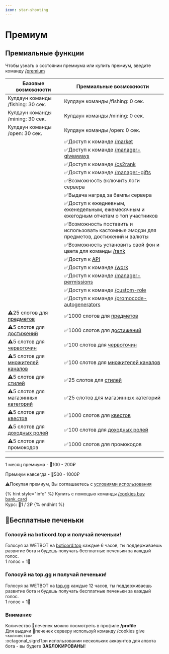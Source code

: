 ```yaml
---
icon: star-shooting
---
```


# Премиум

## Премиальные функции

Чтобы узнать о состоянии премиума или купить премиум, введите команду [/premium](commands/admins.md)

<table data-full-width="false"><thead><tr><th>Базовые возможности</th><th>Премиальные возможности</th></tr></thead><tbody><tr><td>     Кулдаун команды /fishing: 30 сек.</td><td>     Кулдаун команды /fishing: 0 сек.</td></tr><tr><td>     Кулдаун команды /mining: 30 сек.</td><td>     Кулдаун команды /mining: 0 сек.</td></tr><tr><td>     Кулдаун команды /open: 30 сек.</td><td>     Кулдаун команды /open: 0 сек.</td></tr><tr><td></td><td><span data-gb-custom-inline data-tag="emoji" data-code="2705">✅</span>Доступ к команде <a href="commands/general.md">/m</a><a href="commands/general.md">arket</a></td></tr><tr><td></td><td><span data-gb-custom-inline data-tag="emoji" data-code="2705">✅</span>Доступ к команде <a href="commands/general.md">/manager-giveaways</a></td></tr><tr><td></td><td><span data-gb-custom-inline data-tag="emoji" data-code="2705">✅</span>Доступ к команде <a href="commands/general.md">/cs2rank</a></td></tr><tr><td></td><td><span data-gb-custom-inline data-tag="emoji" data-code="2705">✅</span>Доступ к команде <a href="commands/general.md">/</a><a href="commands/admins.md">manager-gifts</a></td></tr><tr><td></td><td><span data-gb-custom-inline data-tag="emoji" data-code="2705">✅</span>Возможность включить логи сервера</td></tr><tr><td></td><td><span data-gb-custom-inline data-tag="emoji" data-code="2705">✅</span>Выдача наград за бампы сервера</td></tr><tr><td></td><td><span data-gb-custom-inline data-tag="emoji" data-code="2705">✅</span>Доступ к ежедневным, еженедельным, ежемесячным и ежегодным отчетам о топ участников</td></tr><tr><td></td><td><span data-gb-custom-inline data-tag="emoji" data-code="2705">✅</span>Возможность поставить и использовать кастомные эмодзи для предметов, достижений и валюты</td></tr><tr><td></td><td><span data-gb-custom-inline data-tag="emoji" data-code="2705">✅</span>Возможность установить свой фон и цвета для команды <a href="commands/profile.md">/rank</a></td></tr><tr><td></td><td><span data-gb-custom-inline data-tag="emoji" data-code="2705">✅</span>Доступ к <a href="broken-reference">API</a></td></tr><tr><td></td><td><span data-gb-custom-inline data-tag="emoji" data-code="2705">✅</span>Доступ к команде <a href="commands/general.md">/work</a></td></tr><tr><td></td><td><span data-gb-custom-inline data-tag="emoji" data-code="2705">✅</span>Доступ к команде <a href="commands/admins.md">/manager-permissions</a></td></tr><tr><td></td><td><span data-gb-custom-inline data-tag="emoji" data-code="2705">✅</span>Доступ к команде <a href="commands/admins.md">/</a><a href="commands/general.md">custom-role</a></td></tr><tr><td></td><td><span data-gb-custom-inline data-tag="emoji" data-code="2705">✅</span>Доступ к команде <a href="commands/admins.md">/promocode-autogenerato</a><a href="commands/admins.md">rs</a></td></tr><tr><td><span data-gb-custom-inline data-tag="emoji" data-code="26a0">⚠️</span>25 слотов для <a href="guide/items/">предметов</a></td><td><span data-gb-custom-inline data-tag="emoji" data-code="2705">✅</span>1000 слотов для <a href="guide/items/">предметов</a></td></tr><tr><td><span data-gb-custom-inline data-tag="emoji" data-code="26a0">⚠️</span>5 слотов для <a href="guide/achievements.md">достижений</a></td><td><span data-gb-custom-inline data-tag="emoji" data-code="2705">✅</span>1000 слотов для <a href="guide/achievements.md">достижений</a></td></tr><tr><td><span data-gb-custom-inline data-tag="emoji" data-code="26a0">⚠️</span>5 слотов для <a href="guide/wormholes.md">червоточин</a></td><td><span data-gb-custom-inline data-tag="emoji" data-code="2705">✅</span>100 слотов для <a href="guide/wormholes.md">червоточин</a></td></tr><tr><td><span data-gb-custom-inline data-tag="emoji" data-code="26a0">⚠️</span>5 слотов для <a href="guide/bonuses.md">множителей</a><a href="guide/bonuses.md"> каналов</a></td><td><span data-gb-custom-inline data-tag="emoji" data-code="2705">✅</span>100 слотов для <a href="guide/bonuses.md">множителей</a><a href="guide/bonuses.md"> каналов</a></td></tr><tr><td><span data-gb-custom-inline data-tag="emoji" data-code="26a0">⚠️</span>5  слотов для <a href="guide/styles.md">стилей</a></td><td><span data-gb-custom-inline data-tag="emoji" data-code="2705">✅</span>25 слотов для <a href="guide/styles.md">стилей</a></td></tr><tr><td><span data-gb-custom-inline data-tag="emoji" data-code="26a0">⚠️</span>5 слотов для <a href="guide/categories.md">магазинных категорий</a></td><td><span data-gb-custom-inline data-tag="emoji" data-code="2705">✅</span>25 слотов для <a href="guide/categories.md">магазинных категорий</a></td></tr><tr><td><span data-gb-custom-inline data-tag="emoji" data-code="26a0">⚠️</span>5 слотов для <a href="guide/quests.md">квестов</a></td><td><span data-gb-custom-inline data-tag="emoji" data-code="2705">✅</span>1000 слотов для <a href="guide/quests.md">квестов</a></td></tr><tr><td><span data-gb-custom-inline data-tag="emoji" data-code="26a0">⚠️</span>5 слотов для <a href="guide/roles.md">доходных ролей</a></td><td><span data-gb-custom-inline data-tag="emoji" data-code="2705">✅</span>100 слотов для <a href="guide/roles.md">доходных ролей</a></td></tr><tr><td><span data-gb-custom-inline data-tag="emoji" data-code="26a0">⚠️</span>5 слотов для промокодов</td><td><span data-gb-custom-inline data-tag="emoji" data-code="2705">✅</span>1000 слотов для промокодов</td></tr></tbody></table>

***

1 месяц премиума -  :cookie:100 - 200₽

Премиум навсегда - :cookie:500 - 1000₽

:warning:Покупая премиум, Вы соглашаетесь с [условиями использования](terms-of-use.md)

{% hint style="info" %}
Купить с помощью команды [/cookies buy bank\_card](commands/profile.md)\
Курс: :cookie:1 / 2₽
{% endhint %}

## :cookie:Бесплатные печеньки

### Голосуй на <img src="https://images-ext-1.discordapp.net/external/w2UU3jC192hG5eqSQjuoX3lAU2dSfvXoHN7UOUoAQ7Y/https/psv4.vkuseraudio.net/s/v1/d/FYCkXQbC2ZSqz-MtQmuoRrN-Ba0xpPGqh9zUgK9EUv8JtDwAyDxPTfFA29hhoSIc4YHeBvqHVBPqF77gM4xw685l3DGiZ6Z95xTNw6ZClusydOtoVAwefQ/logo-full-v2.png?format=webp&#x26;quality=lossless" alt="" data-size="line">boticord.top и получай печеньки!

Голосуя за WETBOT на [boticord.top](https://boticord.top/bot/801814636168740914) каждые 6 часов, ты поддерживаешь развитие бота и будешь получать бесплатные печеньки за каждый голос.\
1 голос = 1:cookie:

### Голосуй на <img src="https://images-ext-1.discordapp.net/external/MVP_RT0s6Mq0Ye8tA_DGY-GgBqPk09-d35q0-2T76A0/https/blog.top.gg/content/images/2021/12/Avatar---New-Logo-2.png?format=webp&#x26;quality=lossless" alt="" data-size="line">top.gg и получай печеньки!

Голосуя за WETBOT на [top.gg](https://top.gg/bot/801814636168740914) каждые 12 часов, ты поддерживаешь развитие бота и будешь получать бесплатные печеньки за каждый голос.\
1 голос = 1:cookie:

### Внимание

Количество :cookie:печенек можно посмотреть в профиле **/profile** \
Для выдачи :cookie:печенек серверу используй команду /cookies give `<количество>`\
:octagonal\_sign:При использовании нескольких аккаунтов для апвота бота - вы будете **ЗАБЛОКИРОВАНЫ**!

